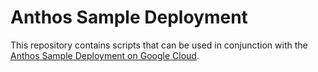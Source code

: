 # Anthos Sample Deployment

This repository contains scripts that can be used in conjunction with the 
[Anthos Sample Deployment on Google Cloud](https://console.cloud.google.com/marketplace/details/click-to-deploy-images/anthos-sample-deployment).
